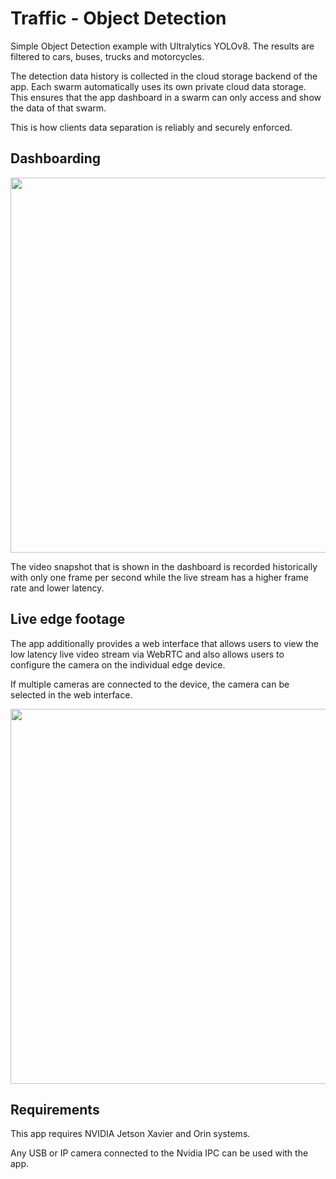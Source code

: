 # Traffic - Object Detection
Simple Object Detection example with Ultralytics YOLOv8.
The results are filtered to cars, buses, trucks and motorcycles.

The detection data history is collected in the cloud storage backend of the app. Each swarm automatically uses its own private cloud data storage. This ensures that the app dashboard in a swarm can only access and show the data of that swarm.

This is how clients data separation is reliably and securely enforced.

## Dashboarding
<div style="display:flex;flex-direction:row;align-items:center;justify-content:center;">
    <img src="https://storage.googleapis.com/reswarm-images/dashboards/dashboard_devices_camera.png" width="600px">
</div>

The video snapshot that is shown in the dashboard is recorded historically with only one frame per second while the live stream has a higher frame rate and lower latency.

## Live edge footage

The app additionally provides a web interface that allows users to view the low latency live video stream via WebRTC and also allows users to configure the camera on the individual edge device.

If multiple cameras are connected to the device, the camera can be selected in the web interface.

<div style="display:flex;flex-direction:row;align-items:center;justify-content:center;">
    <img src="https://storage.googleapis.com/reswarm-images/PastedGraphic-1.png" width="600px">
</div>

## Requirements

This app requires NVIDIA Jetson Xavier and Orin systems.

Any USB or IP camera connected to the Nvidia IPC can be used with the app. 